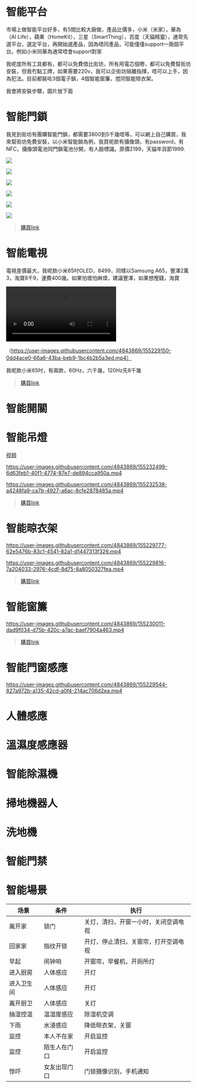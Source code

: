 # 智能平台

市場上做智能平台好多，有5間比較大廠做，產品比價多，小米（米家），華為（AI Life），蘋果（HomeKit），三星（SmartThing），百度（天貓精靈），通常先選平台，選定平台，再開始選產品，因為唔同產品，可能僅僅support一兩個平台。例如小米同華為通常唔會support對家

我呢度所有工具都有，都可以免費借比街坊，所有用電芯個嘢，都可以免費幫街坊安裝，但我冇點工牌，如果需要220v，我可以企街坊隔離指揮，唔可以上手，因為犯法。目前都裝咗3個電子鎖，4個智能窗簾，燈同智能晾衣架。

我會將安裝步驟，圖片放下面

# 智能門鎖

我見到街坊有團購智能門鎖，都需要3800到5千幾唔等，可以網上自己購買，我來幫街坊免費安裝，以小米智能鎖為例，我買呢款有攝像頭，有password，有NFC，攝像頭電池同門鎖電池分開，有人臉標識。原價2199，天貓年貨節1999.

![](../images/smart/1-1.png)

![](../images/smart/1-2.png)

![](../images/smart/1-3.png)

![](../images/smart/1-4.png)

![](../images/smart/1-5.png)

![](../images/smart/1-6.png)

> [購買link](https://www.mi.com/buy/detail?product_id=14467&cfrom=search)

# 智能電視

電視差價最大，我呢款小米65吋OLED，8499，同樣以Samsung A65，豐澤2萬3，淘寶8千9，運費400幾。如果怕壞怕麻煩，建議豐澤，如果想慳錢，淘寶

<video src="https://user-images.githubusercontent.com/4843869/155229150-0dd4ace0-66a6-43ba-beb9-1bc4b2b5a3ed.mp4" controls="controls" style="max-width: 730px;">
</video>

（https://user-images.githubusercontent.com/4843869/155229150-0dd4ace0-66a6-43ba-beb9-1bc4b2b5a3ed.mp4）

我呢款小米65吋，有兩款，60Hz，六千幾，120Hz先8千幾

> [購買link](https://www.mi.com/buy/detail?product_id=14779)

# 智能開關

# 智能吊燈

[视频](../images/smart/4-1.mp4)

https://user-images.githubusercontent.com/4843869/155232499-6d63feb1-40f1-4774-87e7-de894cca950a.mp4

https://user-images.githubusercontent.com/4843869/155232538-a4248fa9-ca7b-4927-a6ac-8cfe2878485a.mp4

> [購買link](https://www.mi.com/buy/detail?product_id=11041&cfrom=search)

# 智能晾衣架

https://user-images.githubusercontent.com/4843869/155229777-62e5476b-83c1-4541-82a1-d1447313f326.mp4

https://user-images.githubusercontent.com/4843869/155229816-7a204033-2976-4cdf-8d75-8a8050327fea.mp4

> [購買link](https://www.mi.com/buy/detail?product_id=11041&cfrom=search)

# 智能窗簾

https://user-images.githubusercontent.com/4843869/155230011-dad9f034-d75b-420c-a7ac-baef7904a463.mp4

> [購買link](https://item.jd.com/100014743067.html)

# 智能門窗感應

https://user-images.githubusercontent.com/4843869/155229544-827a972b-a135-42cd-a0f4-214ac706d2ea.mp4

# 人體感應

# 溫濕度感應器

# 智能除濕機

# 掃地機器人

# 洗地機

# 智能門禁

# 智能場景

| 场景 | 条件 | 执行 |
| ------ | ------ | ------ |
| 离开家 | 锁门 | 关灯，清扫，开窗一小时，关闭空调电视 |
| 回家家 | 指纹开锁 | 开灯，停止清扫，关窗帘，打开空调电视 |
| 早起 | 闹钟响 | 开窗帘，早餐机，开厕所灯 |
| 进入厨房 | 人体感应 | 开灯 |
| 进入卫生间 | 人体感应 | 开灯 |
| 离开厨卫 | 人体感应 | 关灯 |
| 抽湿控温 | 温湿度感应 | 除湿机空调 |
| 下雨 | 水浸感应 | 降低晾衣架，关窗 |
| 监控 | 本人不在家 | 开启监控|
| 监控 | 陌生人在门口 | 开启监控|
| 惊吓 | 女友出现门口 | 门锁摄像识别，手机通知|	

